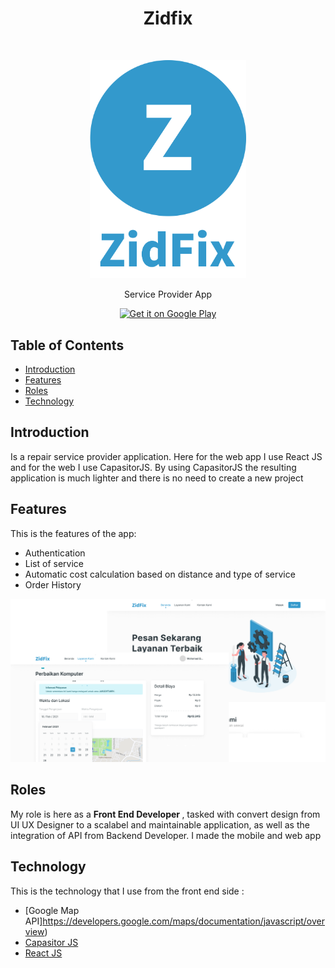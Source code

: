 <h1 align="center"> Zidfix </h1> <br>
<p align="center">
  <a>
    <img alt="GitPoint" title="GitPoint" src="https://github.com/DafaZakhulhaq27/portofolio_desc/blob/master/assets/zidfix_logo.png?raw=true" width="250">
  </a>
</p>

<p align="center">
  Service Provider App
</p>

<p align="center">

  <a href="https://play.google.com/store/apps/details?id=zidfix.id">
    <img alt="Get it on Google Play" title="Google Play" src="http://i.imgur.com/mtGRPuM.png" width="140">
  </a>
</p>

<!-- START doctoc generated TOC please keep comment here to allow auto update -->
<!-- DON'T EDIT THIS SECTION, INSTEAD RE-RUN doctoc TO UPDATE -->
## Table of Contents

- [Introduction](#introduction)
- [Features](#features)
- [Roles](#roles)
- [Technology](#technology)

<!-- END doctoc generated TOC please keep comment here to allow auto update -->

## Introduction

Is a repair service provider application. Here for the web app I use React JS and for the web I use CapasitorJS. By using CapasitorJS the resulting application is much lighter and there is no need to create a new project

## Features

This is the features of the app:

* Authentication
* List of service
* Automatic cost calculation based on distance and type of service
* Order History

<p align="center">
  <img src = "https://github.com/DafaZakhulhaq27/portofolio_desc/blob/master/assets/zidfix_ss.png?raw=true" width=700>
</p>

## Roles

My role is here as a <strong>Front End Developer </strong>, tasked with convert design from UI UX Designer to a scalabel and maintainable application, as well as the integration of API from Backend Developer. I made the mobile and web app

## Technology
This is the technology that I use from the front end side :
- [Google Map API]https://developers.google.com/maps/documentation/javascript/overview)
- [Capasitor JS](https://capacitorjs.com/)
- [React JS](https://reactjs.org/)

